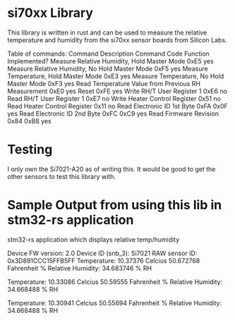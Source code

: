 # si70xx Library
This library is written in rust and can be used to measure the relative temperature and humidity from the si70xx sensor boards from Silicon Labs.<br>

Table of commands:
Command Description                                     Command Code        Function Implemented?
Measure Relative Humidity, Hold Master Mode             0xE5                yes
Measure Relative Humidity, No Hold Master Mode          0xF5                yes
Measure Temperature, Hold Master Mode                   0xE3                yes
Measure Temperature, No Hold Master Mode                0xF3                yes
Read Temperature Value from Previous RH Measurement     0xE0                yes
Reset                                                   0xFE                yes
Write RH/T User Register 1                              0xE6                no
Read RH/T User Register 1                               0xE7                no
Write Heater Control Register                           0x51                no
Read Heater Control Register                            0x11                no
Read Electronic ID 1st Byte                             0xFA 0x0F           yes
Read Electronic ID 2nd Byte                             0xFC 0xC9           yes
Read Firmware Revision                                  0x84 0xB8           yes

# Testing
I only own the Si7021-A20 as of writing this.  It would be good to get the other sensors
to test this library with.


# Sample Output from using this lib in stm32-rs application
stm32-rs application which displays relative temp/humidity

Device FW version: 2.0
Device ID (snb_3): Si7021
RAW sensor ID: 0x3D891CCC15FFB5FF
Temperature: 10.37376 Celcius 50.672768 Fahrenheit
% Relative Humidity: 34.683746 % RH

Temperature: 10.33086 Celcius 50.59555 Fahrenheit
% Relative Humidity: 34.668488 % RH

Temperature: 10.30941 Celcius 50.55694 Fahrenheit
% Relative Humidity: 34.668488 % RH

